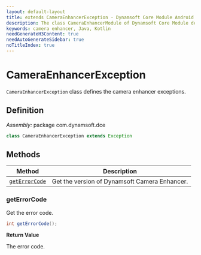 ```yaml
---
layout: default-layout
title: extends CameraEnhancerException - Dynamsoft Core Module Android Edition API Reference
description: The class CameraEnhancerModule of Dynamsoft Core Module defines the camera enhancer exception.
keywords: camera enhancer, Java, Kotlin
needGenerateH3Content: true
needAutoGenerateSidebar: true
noTitleIndex: true
---
```


# CameraEnhancerException

`CameraEnhancerException` class defines the camera enhancer exceptions.

## Definition

*Assembly:* package com.dynamsoft.dce

```java
class CameraEnhancerException extends Exception
```

## Methods

| Method | Description |
|------- |-------------|
| [`getErrorCode`](#geterrorcode) | Get the version of Dynamsoft Camera Enhancer. |

### getErrorCode

Get the error code.

```java
int getErrorCode();
```

**Return Value**

The error code.
